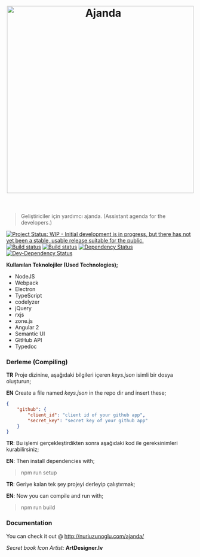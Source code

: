 <h1 align="center">
	<br>
	<img width="500" src="https://github.com/nuriu/ajanda/blob/develop/resim/logo.png" alt="Ajanda">
	<br>
	<br>
</h1>

>Geliştiriciler için yardımcı ajanda. (Assistant agenda for the developers.)

[![Project Status: WIP - Initial development is in progress, but there has not yet been a stable, usable release suitable for the public.](http://www.repostatus.org/badges/latest/wip.svg)](http://www.repostatus.org/#wip)
[![Build status](https://ci.appveyor.com/api/projects/status/ycvxorpuvelji2kn?svg=true)](https://ci.appveyor.com/project/nuriu/ajanda-o0i0c)
[![Build status](https://api.travis-ci.org/nuriu/ajanda.svg)](https://travis-ci.org/nuriu/ajanda)
[![Dependency Status](https://david-dm.org/nuriu/ajanda/status.svg)](https://david-dm.org/nuriu/ajanda)
[![Dev-Dependency Status](https://david-dm.org/nuriu/ajanda/dev-status.svg)](https://david-dm.org/nuriu/ajanda?type=dev)


**Kullanılan Teknolojiler (Used Technologies);**

- NodeJS
- Webpack
- Electron
- TypeScript
- codelyzer
- jQuery
- rxjs
- zone.js
- Angular 2
- Semantic UI
- GitHub API
- Typedoc

### Derleme (Compiling)

**TR** Proje dizinine, aşağıdaki bilgileri içeren *keys.json* isimli bir dosya oluşturun;

**EN** Create a file named *keys.json* in the repo dir and insert these;

```json
{
    "github": {
        "client_id": "client id of your github app",
        "secret_key": "secret key of your github app"
    }
}

```

**TR**: Bu işlemi gerçekleştirdikten sonra aşağıdaki kod ile gereksinimleri kurabilirsiniz;

**EN**: Then install dependencies with;

> npm run setup

**TR**: Geriye kalan tek şey projeyi derleyip çalıştırmak;

**EN**: Now you can compile and run with;

> npm run build


### Documentation

You can check it out @ http://nuriuzunoglu.com/ajanda/


*Secret book Icon Artist:* **ArtDesigner.lv**
